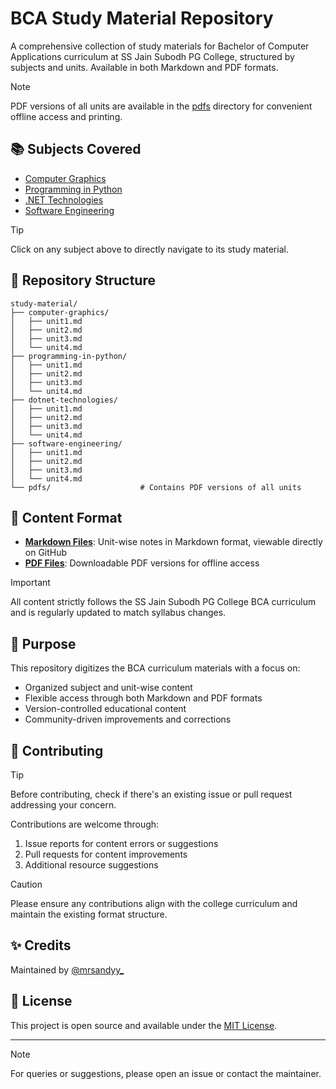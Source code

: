 # BCA Study Material Repository

A comprehensive collection of study materials for Bachelor of Computer Applications curriculum at SS Jain Subodh PG College, structured by subjects and units. Available in both Markdown and PDF formats.

> [!NOTE]
> PDF versions of all units are available in the [pdfs](./pdfs) directory for convenient offline access and printing.

## 📚 Subjects Covered

- [Computer Graphics](./computer-graphics)
- [Programming in Python](./programming-in-python)
- [.NET Technologies](./dotnet-technologies)
- [Software Engineering](./software-engineering)

> [!TIP]
> Click on any subject above to directly navigate to its study material.

## 📁 Repository Structure

```
study-material/
├── computer-graphics/
│   ├── unit1.md
│   ├── unit2.md
│   ├── unit3.md
│   └── unit4.md
├── programming-in-python/
│   ├── unit1.md
│   ├── unit2.md
│   ├── unit3.md
│   └── unit4.md
├── dotnet-technologies/
│   ├── unit1.md
│   ├── unit2.md
│   ├── unit3.md
│   └── unit4.md
├── software-engineering/
│   ├── unit1.md
│   ├── unit2.md
│   ├── unit3.md
│   └── unit4.md
└── pdfs/                    # Contains PDF versions of all units
```

## 📖 Content Format

- **[Markdown Files](./)**: Unit-wise notes in Markdown format, viewable directly on GitHub
- **[PDF Files](./pdfs)**: Downloadable PDF versions for offline access

> [!IMPORTANT]
> All content strictly follows the SS Jain Subodh PG College BCA curriculum and is regularly updated to match syllabus changes.

## 🎯 Purpose

This repository digitizes the BCA curriculum materials with a focus on:
- Organized subject and unit-wise content
- Flexible access through both Markdown and PDF formats
- Version-controlled educational content
- Community-driven improvements and corrections

## 🤝 Contributing

> [!TIP]
> Before contributing, check if there's an existing issue or pull request addressing your concern.

Contributions are welcome through:
1. Issue reports for content errors or suggestions
2. Pull requests for content improvements
3. Additional resource suggestions

> [!CAUTION]
> Please ensure any contributions align with the college curriculum and maintain the existing format structure.

## ✨ Credits

Maintained by [@mrsandyy_](https://www.instagram.com/mrsandyy_/)

## 📄 License

This project is open source and available under the [MIT License](LICENSE).

---

> [!NOTE]
> For queries or suggestions, please open an issue or contact the maintainer.
